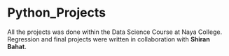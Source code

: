 # Python_Projects

All the projects was done within the Data Science Course at Naya College.
Regression and final projects were written in collaboration with **Shiran Bahat**.
